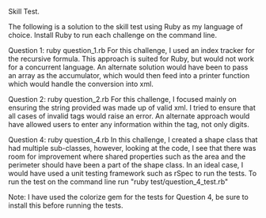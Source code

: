 Skill Test.

The following is a solution to the skill test using Ruby as my language of choice. 
Install Ruby to run each challenge on the command line. 

Question 1: ruby question_1.rb
  For this challenge, I used an index tracker for the recursive formula. 
  This approach is suited for Ruby, but would not work for a concurrent language.
  An alternate solution would have been to pass an array as the accumulator,
  which would then feed into a printer function which would handle the conversion into xml.
  
Question 2: ruby question_2.rb
  For this challenge, I focused mainly on ensuring the string provided was made up of valid xml. 
  I tried to ensure that all cases of invalid tags would raise an error. An alternate approach 
  would have allowed users to enter any information within the tag, not only digits. 
  
Question 4: ruby question_4.rb
  In this challenge, I created a shape class that had multiple sub-classes, however, looking at
  the code, I see that there was room for improvement where shared properties such as the area
  and the perimeter should have been a part of the shape class. In an ideal case, I would have
  used a unit testing framework such as rSpec to run the tests. To run the test on the command 
  line run "ruby test/question_4_test.rb"
  
  Note: I have used the colorize gem for the tests for Question 4, be sure to install this before running the tests.
